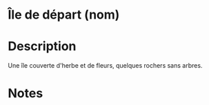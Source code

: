 # Île de départ (nom)

# Description

Une île couverte d'herbe et de fleurs, quelques rochers sans arbres.

# Notes
